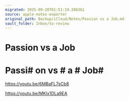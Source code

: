 ```yaml
---
migrated: 2025-09-20T01:51:19.288361
source: apple-notes-exporter
original_path: Backup/iCloud/Notes/Passion vs a Job.md
vault_folder: Inbox/to-review
---
```

# Passion vs a Job

# Passi# on vs # a # Job# 

https://youtu.be/6MBaFL7sCb8

https://youtu.be/MKlx1DLa9EA
